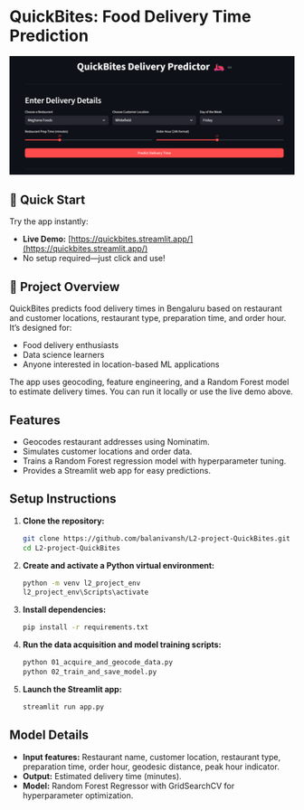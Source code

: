 # QuickBites: Food Delivery Time Prediction

[![QuickBites UI](quickbites.png)](https://quickbites.streamlit.app/)

## 🚀 Quick Start

Try the app instantly:
- **Live Demo:** [https://quickbites.streamlit.app/](https://quickbites.streamlit.app/)
- No setup required—just click and use!

## 📝 Project Overview
QuickBites predicts food delivery times in Bengaluru based on restaurant and customer locations, restaurant type, preparation time, and order hour. It’s designed for:
- Food delivery enthusiasts
- Data science learners
- Anyone interested in location-based ML applications

The app uses geocoding, feature engineering, and a Random Forest model to estimate delivery times. You can run it locally or use the live demo above.

## Features
- Geocodes restaurant addresses using Nominatim.
- Simulates customer locations and order data.
- Trains a Random Forest regression model with hyperparameter tuning.
- Provides a Streamlit web app for easy predictions.

## Setup Instructions

1. **Clone the repository:**
   ```sh
   git clone https://github.com/balanivansh/L2-project-QuickBites.git
   cd L2-project-QuickBites
   ```

2. **Create and activate a Python virtual environment:**
   ```sh
   python -m venv l2_project_env
   l2_project_env\Scripts\activate
   ```

3. **Install dependencies:**
   ```sh
   pip install -r requirements.txt
   ```

4. **Run the data acquisition and model training scripts:**
   ```sh
   python 01_acquire_and_geocode_data.py
   python 02_train_and_save_model.py
   ```

5. **Launch the Streamlit app:**
   ```sh
   streamlit run app.py
   ```

## Model Details

- **Input features:** Restaurant name, customer location, restaurant type, preparation time, order hour, geodesic distance, peak hour indicator.
- **Output:** Estimated delivery time (minutes).
- **Model:** Random Forest Regressor with GridSearchCV for hyperparameter optimization.
